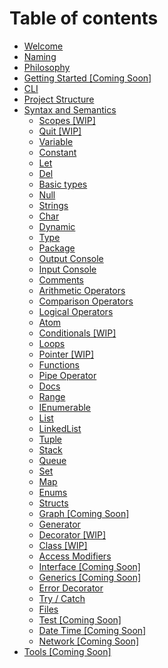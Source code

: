 # Table of contents

* [Welcome](README.md)
* [Naming](naming.md)
* [Philosophy](philosophy.md)
* [Getting Started \[Coming Soon\]](getting-started.md)
* [CLI](cli.md)
* [Project Structure](project-structure.md)
* [Syntax and Semantics](welcome/README.md)
  * [Scopes \[WIP\]](welcome/scopes-wip.md)
  * [Quit \[WIP\]](welcome/quit-wip.md)
  * [Variable](welcome/variable-and-constant.md)
  * [Constant](welcome/constant.md)
  * [Let](welcome/let.md)
  * [Del](welcome/del.md)
  * [Basic types](welcome/basic-types.md)
  * [Null](welcome/null.md)
  * [Strings](welcome/strings.md)
  * [Char](welcome/char.md)
  * [Dynamic](welcome/dynamic.md)
  * [Type](welcome/type.md)
  * [Package](welcome/package.md)
  * [Output Console](welcome/untitled.md)
  * [Input Console](welcome/input-console.md)
  * [Comments](welcome/comments.md)
  * [Arithmetic Operators](welcome/arithmetic-operators.md)
  * [Comparison Operators](welcome/comparison-operators.md)
  * [Logical Operators](welcome/logical-operators.md)
  * [Atom](welcome/symbol.md)
  * [Conditionals \[WIP\]](welcome/conditionals.md)
  * [Loops](welcome/loops.md)
  * [Pointer \[WIP\]](welcome/pointer.md)
  * [Functions](welcome/methods.md)
  * [Pipe Operator](welcome/pipe-operator.md)
  * [Docs](welcome/docs.md)
  * [Range](welcome/range.md)
  * [IEnumerable](welcome/ienumerable.md)
  * [List](welcome/arrays.md)
  * [LinkedList](welcome/likedlist.md)
  * [Tuple](welcome/tuple.md)
  * [Stack](welcome/stack.md)
  * [Queue](welcome/queue.md)
  * [Set](welcome/set.md)
  * [Map](welcome/dictionary.md)
  * [Enums](welcome/enums.md)
  * [Structs](welcome/structs.md)
  * [Graph \[Coming Soon\]](welcome/graph.md)
  * [Generator](welcome/generator.md)
  * [Decorator \[WIP\]](welcome/decorator.md)
  * [Class \[WIP\]](welcome/classes-and-objects.md)
  * [Access Modifiers](welcome/access-modifiers.md)
  * [Interface \[Coming Soon\]](welcome/interface.md)
  * [Generics \[Coming Soon\]](welcome/generics.md)
  * [Error Decorator](welcome/error-decorator.md)
  * [Try / Catch](welcome/exceptions.md)
  * [Files](welcome/files.md)
  * [Test \[Coming Soon\]](welcome/test.md)
  * [Date Time \[Coming Soon\]](welcome/date-time.md)
  * [Network \[Coming Soon\]](welcome/network.md)
* [Tools \[Coming Soon\]](untitled.md)
